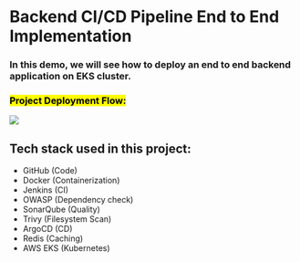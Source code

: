 # Backend CI/CD Pipeline End to End Implementation

### In this demo, we will see how to deploy an end to end backend application on EKS cluster.

### <mark>Project Deployment Flow:</mark>

<img src="https://github.com/ronaks9065/devsecops-pipeline/blob/master/automations/DevSecOps%2BGitOps.gif" />

## Tech stack used in this project:
- GitHub (Code)
- Docker (Containerization)
- Jenkins (CI)
- OWASP (Dependency check)
- SonarQube (Quality)
- Trivy (Filesystem Scan)
- ArgoCD (CD)
- Redis (Caching)
- AWS EKS (Kubernetes)
